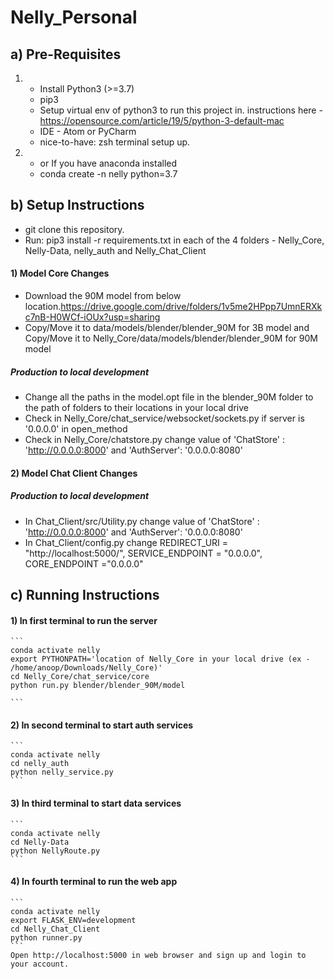 # Nelly_Personal

## a) Pre-Requisites

1) -   Install Python3 (>=3.7)
   -   pip3
   -   Setup virtual env of python3 to run this project in.
       instructions here - <https://opensource.com/article/19/5/python-3-default-mac>
   -   IDE - Atom or PyCharm
   -   nice-to-have: zsh terminal setup up.


2) - or If you have anaconda installed
   - conda create -n nelly python=3.7

## b) Setup Instructions

-   git clone this repository.
-   Run: pip3 install -r requirements.txt in each of the 4 folders - Nelly_Core, Nelly-Data, nelly_auth and Nelly_Chat_Client

#### 1) Model Core Changes

-   Download the 90M model from below location.https://drive.google.com/drive/folders/1v5me2HPpp7UmnERXkc7nB-H0WCf-iOUx?usp=sharing    
-   Copy/Move it to data/models/blender/blender_90M for 3B model and Copy/Move it to Nelly_Core/data/models/blender/blender_90M for 90M model

##### Production to local development

-   Change all the paths in the model.opt file in the blender_90M folder to the path of folders to their locations in your local drive
-   Check in Nelly_Core/chat_service/websocket/sockets.py if server is '0.0.0.0' in open_method
-   Check in Nelly_Core/chatstore.py change value of 'ChatStore' : 'http://0.0.0.0:8000' and 'AuthServer': '0.0.0.0:8080'

#### 2) Model Chat Client Changes
##### Production to local development
-   In Chat_Client/src/Utility.py change value of 'ChatStore' : 'http://0.0.0.0:8000' and 'AuthServer': '0.0.0.0:8080'
-   In Chat_Client/config.py change REDIRECT_URI = "http://localhost:5000/", SERVICE_ENDPOINT = "0.0.0.0", CORE_ENDPOINT ="0.0.0.0"

## c) Running Instructions
    
#### 1) In first terminal to run the server 
    ```
    conda activate nelly
    export PYTHONPATH='location of Nelly_Core in your local drive (ex - /home/anoop/Downloads/Nelly_Core)'
    cd Nelly_Core/chat_service/core
    python run.py blender/blender_90M/model
    
    ```
#### 2) In second terminal to start auth services
    ```
    conda activate nelly
    cd nelly_auth
    python nelly_service.py 
    ```
    
#### 3) In third terminal to start data services
    ```
    conda activate nelly
    cd Nelly-Data
    python NellyRoute.py
    ```
    
#### 4) In fourth terminal to run the web app
    ```
    conda activate nelly
    export FLASK_ENV=development
    cd Nelly_Chat_Client
    python runner.py    
    ```
    Open http://localhost:5000 in web browser and sign up and login to your account.
